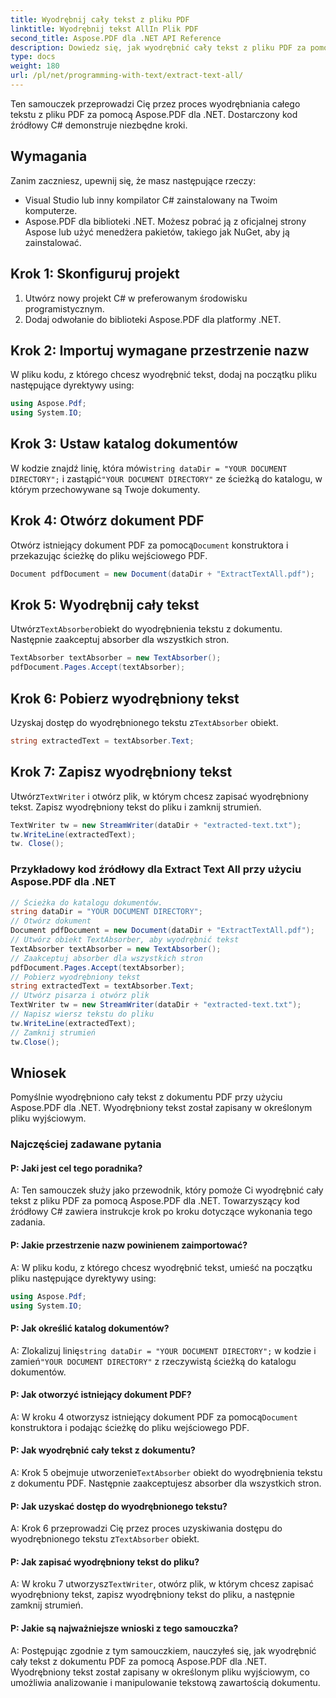 ```yaml
---
title: Wyodrębnij cały tekst z pliku PDF
linktitle: Wyodrębnij tekst AllIn Plik PDF
second_title: Aspose.PDF dla .NET API Reference
description: Dowiedz się, jak wyodrębnić cały tekst z pliku PDF za pomocą Aspose.PDF dla platformy .NET.
type: docs
weight: 180
url: /pl/net/programming-with-text/extract-text-all/
---
```

Ten samouczek przeprowadzi Cię przez proces wyodrębniania całego tekstu z pliku PDF za pomocą Aspose.PDF dla .NET. Dostarczony kod źródłowy C# demonstruje niezbędne kroki.

## Wymagania
Zanim zaczniesz, upewnij się, że masz następujące rzeczy:

- Visual Studio lub inny kompilator C# zainstalowany na Twoim komputerze.
- Aspose.PDF dla biblioteki .NET. Możesz pobrać ją z oficjalnej strony Aspose lub użyć menedżera pakietów, takiego jak NuGet, aby ją zainstalować.

## Krok 1: Skonfiguruj projekt
1. Utwórz nowy projekt C# w preferowanym środowisku programistycznym.
2. Dodaj odwołanie do biblioteki Aspose.PDF dla platformy .NET.

## Krok 2: Importuj wymagane przestrzenie nazw
W pliku kodu, z którego chcesz wyodrębnić tekst, dodaj na początku pliku następujące dyrektywy using:

```csharp
using Aspose.Pdf;
using System.IO;
```

## Krok 3: Ustaw katalog dokumentów
 W kodzie znajdź linię, która mówi`string dataDir = "YOUR DOCUMENT DIRECTORY";` i zastąpić`"YOUR DOCUMENT DIRECTORY"` ze ścieżką do katalogu, w którym przechowywane są Twoje dokumenty.

## Krok 4: Otwórz dokument PDF
 Otwórz istniejący dokument PDF za pomocą`Document` konstruktora i przekazując ścieżkę do pliku wejściowego PDF.

```csharp
Document pdfDocument = new Document(dataDir + "ExtractTextAll.pdf");
```

## Krok 5: Wyodrębnij cały tekst
 Utwórz`TextAbsorber`obiekt do wyodrębnienia tekstu z dokumentu. Następnie zaakceptuj absorber dla wszystkich stron.

```csharp
TextAbsorber textAbsorber = new TextAbsorber();
pdfDocument.Pages.Accept(textAbsorber);
```

## Krok 6: Pobierz wyodrębniony tekst
 Uzyskaj dostęp do wyodrębnionego tekstu z`TextAbsorber` obiekt.

```csharp
string extractedText = textAbsorber.Text;
```

## Krok 7: Zapisz wyodrębniony tekst
 Utwórz`TextWriter` i otwórz plik, w którym chcesz zapisać wyodrębniony tekst. Zapisz wyodrębniony tekst do pliku i zamknij strumień.

```csharp
TextWriter tw = new StreamWriter(dataDir + "extracted-text.txt");
tw.WriteLine(extractedText);
tw. Close();
```

### Przykładowy kod źródłowy dla Extract Text All przy użyciu Aspose.PDF dla .NET 
```csharp
// Ścieżka do katalogu dokumentów.
string dataDir = "YOUR DOCUMENT DIRECTORY";
// Otwórz dokument
Document pdfDocument = new Document(dataDir + "ExtractTextAll.pdf");
// Utwórz obiekt TextAbsorber, aby wyodrębnić tekst
TextAbsorber textAbsorber = new TextAbsorber();
// Zaakceptuj absorber dla wszystkich stron
pdfDocument.Pages.Accept(textAbsorber);
// Pobierz wyodrębniony tekst
string extractedText = textAbsorber.Text;
// Utwórz pisarza i otwórz plik
TextWriter tw = new StreamWriter(dataDir + "extracted-text.txt");
// Napisz wiersz tekstu do pliku
tw.WriteLine(extractedText);
// Zamknij strumień
tw.Close();
```

## Wniosek
Pomyślnie wyodrębniono cały tekst z dokumentu PDF przy użyciu Aspose.PDF dla .NET. Wyodrębniony tekst został zapisany w określonym pliku wyjściowym.

### Najczęściej zadawane pytania

#### P: Jaki jest cel tego poradnika?

A: Ten samouczek służy jako przewodnik, który pomoże Ci wyodrębnić cały tekst z pliku PDF za pomocą Aspose.PDF dla .NET. Towarzyszący kod źródłowy C# zawiera instrukcje krok po kroku dotyczące wykonania tego zadania.

#### P: Jakie przestrzenie nazw powinienem zaimportować?

A: W pliku kodu, z którego chcesz wyodrębnić tekst, umieść na początku pliku następujące dyrektywy using:

```csharp
using Aspose.Pdf;
using System.IO;
```

#### P: Jak określić katalog dokumentów?

 A: Zlokalizuj linię`string dataDir = "YOUR DOCUMENT DIRECTORY";` w kodzie i zamień`"YOUR DOCUMENT DIRECTORY"` z rzeczywistą ścieżką do katalogu dokumentów.

#### P: Jak otworzyć istniejący dokument PDF?

 A: W kroku 4 otworzysz istniejący dokument PDF za pomocą`Document` konstruktora i podając ścieżkę do pliku wejściowego PDF.

#### P: Jak wyodrębnić cały tekst z dokumentu?

 A: Krok 5 obejmuje utworzenie`TextAbsorber` obiekt do wyodrębnienia tekstu z dokumentu PDF. Następnie zaakceptujesz absorber dla wszystkich stron.

#### P: Jak uzyskać dostęp do wyodrębnionego tekstu?

 A: Krok 6 przeprowadzi Cię przez proces uzyskiwania dostępu do wyodrębnionego tekstu z`TextAbsorber` obiekt.

#### P: Jak zapisać wyodrębniony tekst do pliku?

 A: W kroku 7 utworzysz`TextWriter`, otwórz plik, w którym chcesz zapisać wyodrębniony tekst, zapisz wyodrębniony tekst do pliku, a następnie zamknij strumień.

#### P: Jakie są najważniejsze wnioski z tego samouczka?

A: Postępując zgodnie z tym samouczkiem, nauczyłeś się, jak wyodrębnić cały tekst z dokumentu PDF za pomocą Aspose.PDF dla .NET. Wyodrębniony tekst został zapisany w określonym pliku wyjściowym, co umożliwia analizowanie i manipulowanie tekstową zawartością dokumentu.